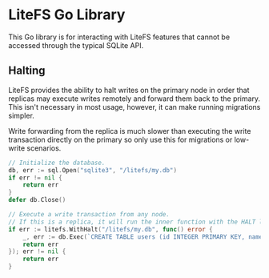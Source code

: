 LiteFS Go Library
=================

This Go library is for interacting with LiteFS features that cannot be accessed
through the typical SQLite API.


## Halting

LiteFS provides the ability to halt writes on the primary node in order that
replicas may execute writes remotely and forward them back to the primary. This
isn't necessary in most usage, however, it can make running migrations simpler.

Write forwarding from the replica is much slower than executing the write
transaction directly on the primary so only use this for migrations or low-write
scenarios.

```go
// Initialize the database.
db, err := sql.Open("sqlite3", "/litefs/my.db")
if err != nil {
	return err
}
defer db.Close()

// Execute a write transaction from any node.
// If this is a replica, it will run the inner function with the HALT lock.
if err := litefs.WithHalt("/litefs/my.db", func() error {
	_, err := db.Exec(`CREATE TABLE users (id INTEGER PRIMARY KEY, name string)`)
	return err
}); err != nil {
	return err
}
```

